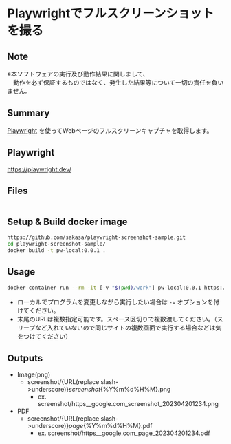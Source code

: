 # Playwrightでフルスクリーンショットを撮る #

## Note

※本ソフトウェアの実行及び動作結果に関しまして、  
　動作を必ず保証するものではなく、発生した結果等について一切の責任を負いません。

## Summary

[Playwright](https://playwright.dev/) を使ってWebページのフルスクリーンキャプチャを取得します。

## Playwright

https://playwright.dev/

## Files

```bash

```

## Setup & Build docker image

```bash
https://github.com/sakasa/playwright-screenshot-sample.git
cd playwright-screenshot-sample/
docker build -t pw-local:0.0.1 .
```

## Usage

```bash
docker container run --rm -it [-v "$(pwd)/work"] pw-local:0.0.1 https://google.com
```
- ローカルでプログラムを変更しながら実行したい場合は `-v` オプションを付けてください。
- 末尾のURLは複数指定可能です。スペース区切りで複数渡してください。（スリープなど入れていないので同じサイトの複数画面で実行する場合などは気をつけてください）

## Outputs

- Image(png)
  - screenshot/{URL(replace slash->underscore)}_screenshot_{%Y%m%d%H%M}.png
    - ex. screenshot/https__google.com_screenshot_202304201234.png
- PDF
  - screenshot/{URL(replace slash->underscore)}_page_{%Y%m%d%H%M}.pdf
    - ex. screenshot/https__google.com_page_202304201234.pdf
